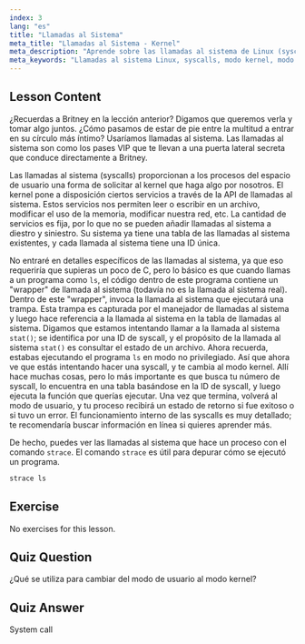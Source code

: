 ```yaml
---
index: 3
lang: "es"
title: "Llamadas al Sistema"
meta_title: "Llamadas al Sistema - Kernel"
meta_description: "Aprende sobre las llamadas al sistema de Linux (syscalls) y cómo interactúan con el kernel. Comprende los modos de usuario y kernel, y usa `strace` para depurar. ¡Comienza tu viaje en Linux!"
meta_keywords: "Llamadas al sistema Linux, syscalls, modo kernel, modo usuario, comando strace, tutorial Linux, Linux para principiantes, guía Linux"
---
```


## Lesson Content

¿Recuerdas a Britney en la lección anterior? Digamos que queremos verla y tomar algo juntos. ¿Cómo pasamos de estar de pie entre la multitud a entrar en su círculo más íntimo? Usaríamos llamadas al sistema. Las llamadas al sistema son como los pases VIP que te llevan a una puerta lateral secreta que conduce directamente a Britney.

Las llamadas al sistema (syscalls) proporcionan a los procesos del espacio de usuario una forma de solicitar al kernel que haga algo por nosotros. El kernel pone a disposición ciertos servicios a través de la API de llamadas al sistema. Estos servicios nos permiten leer o escribir en un archivo, modificar el uso de la memoria, modificar nuestra red, etc. La cantidad de servicios es fija, por lo que no se pueden añadir llamadas al sistema a diestro y siniestro. Su sistema ya tiene una tabla de las llamadas al sistema existentes, y cada llamada al sistema tiene una ID única.

No entraré en detalles específicos de las llamadas al sistema, ya que eso requeriría que supieras un poco de C, pero lo básico es que cuando llamas a un programa como `ls`, el código dentro de este programa contiene un "wrapper" de llamada al sistema (todavía no es la llamada al sistema real). Dentro de este "wrapper", invoca la llamada al sistema que ejecutará una trampa. Esta trampa es capturada por el manejador de llamadas al sistema y luego hace referencia a la llamada al sistema en la tabla de llamadas al sistema. Digamos que estamos intentando llamar a la llamada al sistema `stat()`; se identifica por una ID de syscall, y el propósito de la llamada al sistema `stat()` es consultar el estado de un archivo. Ahora recuerda, estabas ejecutando el programa `ls` en modo no privilegiado. Así que ahora ve que estás intentando hacer una syscall, y te cambia al modo kernel. Allí hace muchas cosas, pero lo más importante es que busca tu número de syscall, lo encuentra en una tabla basándose en la ID de syscall, y luego ejecuta la función que querías ejecutar. Una vez que termina, volverá al modo de usuario, y tu proceso recibirá un estado de retorno si fue exitoso o si tuvo un error. El funcionamiento interno de las syscalls es muy detallado; te recomendaría buscar información en línea si quieres aprender más.

De hecho, puedes ver las llamadas al sistema que hace un proceso con el comando `strace`. El comando `strace` es útil para depurar cómo se ejecutó un programa.

```bash
strace ls
```

## Exercise

No exercises for this lesson.

## Quiz Question

¿Qué se utiliza para cambiar del modo de usuario al modo kernel?

## Quiz Answer

System call
